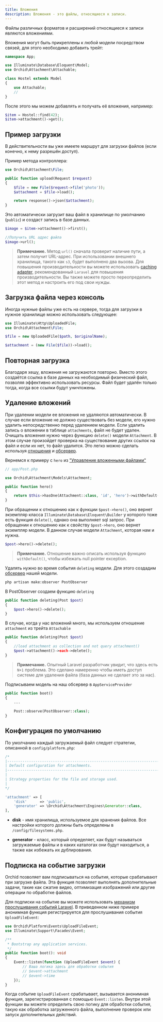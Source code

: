 ```yaml
---
title: Вложения
description: Вложения - это файлы, относящиеся к записи.
---
```


Файлы различных форматов и расширений относящиеся к записи являются вложениями.

Вложения могут быть прикреплены к любой модели посредством связей, для этого необходимо добавить трейт:

```php
namespace App;

use Illuminate\Database\Eloquent\Model;
use Orchid\Attachment\Attachable;

class Hostel extends Model
{
    use Attachable;
    //
}
```

После этого мы можем добавлять и получать её вложения, например:

```php
$item = Hostel::find(42);
$item->attachment()->get();
```


## Пример загрузки

В действительности вы уже имеете маршрут для загрузки файлов (если конечно, к нему разрешён доступ).

Пример метода контроллера:

```php
use Orchid\Attachment\File;

public function upload(Request $request)
{
    $file = new File($request->file('photo'));
    $attachment = $file->load();

    return response()->json($attachment);
}
```

Это автоматически загрузит ваш файл в хранилище по умолчанию (`public`) и создаст запись в базе данных.


```php
$image = $item->attachment()->first();

//Получить URL адрес файла
$image->url();
```

> **Примечание.** Метод `url()` сначала проверит наличие пути, а затем получит URL-адрес. При использовании внешнего хранилища, такого как `s3`, будет выполнено два вызова. Для повышения производительности вы можете использовать [caching adapter](https://laravel.com/docs/filesystem#driver-prerequisites), рекомендованный `Laravel` для повышения производительности. Вы также можете просто переопределить этот метод и настроить его под свои нужды.


## Загрузка файла через консоль

Иногда нужные файлы уже есть на сервере, тогда для загрузки в нужное хранилище можно использовать следующее:

```php
use Illuminate\Http\UploadedFile;
use Orchid\Attachment\File;

$file = new UploadedFile($path, $originalName);

$attachment = (new File($file))->load();
```

## Повторная загрузка

Благодаря хешу, вложения не загружаются повторно. Вместо этого создаётся ссылка в базе данных на необходимый физический файл,
позволяя эффективно использовать ресурсы. Файл будет удалён только тогда, когда все ссылки будут уничтожены.

## Удаление вложений

При удалении модели ее вложения не удаляются автоматически. В случае если вложение не должно существовать без модели, его нужно удалить непосредственно перед удалением модели. Если удалить запись о вложении в таблице `attachments`, файл не будет удален. Очищать вложения нужно через функцию `delete()` модели `Attachment`. В этом случае произойдет проверка на существование других ссылок на файл и если их нет, то файл удалится. Это легко можно сделать используя [отношения](https://laravel.com/docs/master/eloquent-relationships) и [обсервер](https://laravel.com/docs/master/eloquent#observers).

Вернемся к примеру с `hero` из ["Управление вложенными файлами"](/ru/docs/quickstart-files)

```php
// app/Post.php

use Orchid\Attachment\Models\Attachment;

public function hero()
{
    return $this->hasOne(Attachment::class, 'id', 'hero')->withDefault();
}
```

При обращении к отношению как к функции `$post->hero()`, оно вернет экземпляр класса `Illuminate\Database\Eloquent\Builder` у которого тоже есть функция `delete()`, однако она выполняет sql запрос. При обращении к отношению как к свойству `$post->hero`, оно вернет экземпляр модели. В данном случае модели `Attachment`, которая нам и нужна.

```php
$post->hero()->delete();
```

> **Примечание.** Отношение важно описать используя функцию `withDefault()`, чтобы избежать null pointer exception.

Удалять нужно во время события `deleting` модели. Для этого создадим [обсервер](https://laravel.com/docs/master/eloquent#observers) нашей модели.

```bash
php artisan make:observer PostObserver
```

В PostObserver создаем функцию `deleting`

```php
public function deleting(Post $post)
{
    $post->hero()->delete();
}
```

В случае, когда у нас вложений много, мы используем отношение `attachment` из трейта `Attachable`

```php
public function deleting(Post $post)
{
    //load attachment as collection and not query attachment()
    $post->attachment()->each->delete();
}
```

> **Примечание.** Опытный Laravel разработчик  увидит, что здесь есть `N+1` проблема. Это сделано намеренно чтобы иметь доступ системе для удаления файла (база данных не сделает это за нас).


Подписываем модель на наш обсервер в `AppServiceProvider`

```php
public function boot()
{
    ...
    
    Post::observe(PostObserver::class);
}
```

## Конфигурация по умолчанию


По умолчанию каждый загружаемый файл следует стратегии, описанной в `config/platform.php`:

```php
/*
|--------------------------------------------------------------------------
| Default configuration for attachments.
|--------------------------------------------------------------------------
|
| Strategy properties for the file and storage used.
|
*/

'attachment' => [
    'disk'      => 'public',
    'generator' => \Orchid\Attachment\Engines\Generator::class,
],
```

- **disk** - имя хранилища, используемое для хранения файлов. Все настройки которого должны быть определены в `/config/filesystems.php`.

- **generator** - класс, который определяет, как будут называться загружаемые файлы и в каких каталогах они будут находиться, а также как избежать их дублирования.

## Подписка на событие загрузки

Orchid позволяет вам подписываться на события, которые срабатывают при загрузке файла. Эта функция позволяет выполнять дополнительные задачи, такие как сжатие видео, оптимизация изображений или другие операции по обработке файлов.

Для подписки на событие вы можете использовать [механизм прослушивания событий Laravel](https://laravel.com/docs/11.x/events#defining-listeners). В приведенном ниже примере анонимная функция регистрируется для прослушивания события `UploadFileEvent`:

```php
use Orchid\Platform\Events\UploadFileEvent;
use Illuminate\Support\Facades\Event;

/**
 * Bootstrap any application services.
 */
public function boot(): void
{
    Event::listen(function (UploadFileEvent $event) {
        // Ваша логика здесь для обработки события
        // $event->attachment
        // $event->time
    });
}
```

Когда событие `UploadFileEvent` срабатывает, вызывается анонимная функция, зарегистрированная с помощью `Event::listen`. Внутри этой функции вы можете определить свою логику для обработки события, такую как обработка загруженного файла, выполнение проверок или запуск дополнительных действий.
